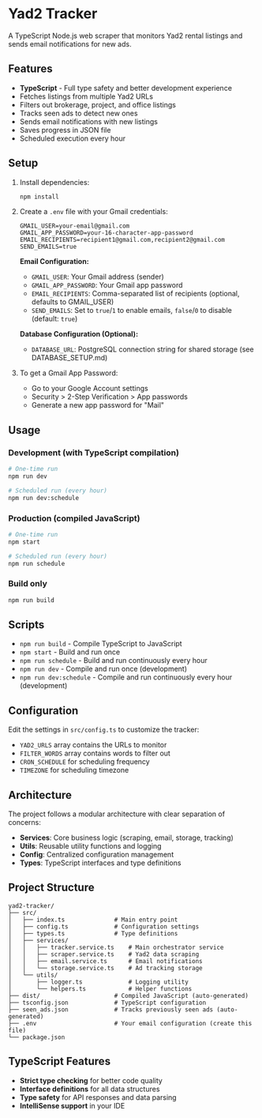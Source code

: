 # Yad2 Tracker

A TypeScript Node.js web scraper that monitors Yad2 rental listings and sends email notifications for new ads.

## Features

- **TypeScript** - Full type safety and better development experience
- Fetches listings from multiple Yad2 URLs
- Filters out brokerage, project, and office listings
- Tracks seen ads to detect new ones
- Sends email notifications with new listings
- Saves progress in JSON file
- Scheduled execution every hour

## Setup

1. Install dependencies:
   ```bash
   npm install
   ```

2. Create a `.env` file with your Gmail credentials:
   ```
   GMAIL_USER=your-email@gmail.com
   GMAIL_APP_PASSWORD=your-16-character-app-password
   EMAIL_RECIPIENTS=recipient1@gmail.com,recipient2@gmail.com
   SEND_EMAILS=true
   ```
   
   **Email Configuration:**
   - `GMAIL_USER`: Your Gmail address (sender)
   - `GMAIL_APP_PASSWORD`: Your Gmail app password
   - `EMAIL_RECIPIENTS`: Comma-separated list of recipients (optional, defaults to GMAIL_USER)
   - `SEND_EMAILS`: Set to `true`/`1` to enable emails, `false`/`0` to disable (default: `true`)
   
   **Database Configuration (Optional):**
   - `DATABASE_URL`: PostgreSQL connection string for shared storage (see DATABASE_SETUP.md)

3. To get a Gmail App Password:
   - Go to your Google Account settings
   - Security > 2-Step Verification > App passwords
   - Generate a new app password for "Mail"

## Usage

### Development (with TypeScript compilation)
```bash
# One-time run
npm run dev

# Scheduled run (every hour)
npm run dev:schedule
```

### Production (compiled JavaScript)
```bash
# One-time run
npm start

# Scheduled run (every hour)
npm run schedule
```

### Build only
```bash
npm run build
```

## Scripts

- `npm run build` - Compile TypeScript to JavaScript
- `npm start` - Build and run once
- `npm run schedule` - Build and run continuously every hour
- `npm run dev` - Compile and run once (development)
- `npm run dev:schedule` - Compile and run continuously every hour (development)

## Configuration

Edit the settings in `src/config.ts` to customize the tracker:
- `YAD2_URLS` array contains the URLs to monitor
- `FILTER_WORDS` array contains words to filter out
- `CRON_SCHEDULE` for scheduling frequency
- `TIMEZONE` for scheduling timezone

## Architecture

The project follows a modular architecture with clear separation of concerns:

- **Services**: Core business logic (scraping, email, storage, tracking)
- **Utils**: Reusable utility functions and logging
- **Config**: Centralized configuration management
- **Types**: TypeScript interfaces and type definitions

## Project Structure

```
yad2-tracker/
├── src/
│   ├── index.ts              # Main entry point
│   ├── config.ts             # Configuration settings
│   ├── types.ts              # Type definitions
│   ├── services/
│   │   ├── tracker.service.ts    # Main orchestrator service
│   │   ├── scraper.service.ts    # Yad2 data scraping
│   │   ├── email.service.ts      # Email notifications
│   │   └── storage.service.ts    # Ad tracking storage
│   └── utils/
│       ├── logger.ts             # Logging utility
│       └── helpers.ts            # Helper functions
├── dist/                     # Compiled JavaScript (auto-generated)
├── tsconfig.json             # TypeScript configuration
├── seen_ads.json             # Tracks previously seen ads (auto-generated)
├── .env                      # Your email configuration (create this file)
└── package.json
```

## TypeScript Features

- **Strict type checking** for better code quality
- **Interface definitions** for all data structures
- **Type safety** for API responses and data parsing
- **IntelliSense support** in your IDE
